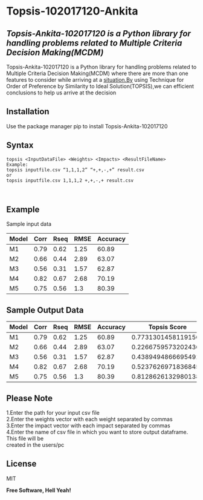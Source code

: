 <h1 class="code-line" data-line-start=0 data-line-end=1 ><a id="Topsis102017120Ankita_0"></a>Topsis-102017120-Ankita</h1>
<h2 class="code-line" data-line-start=1 data-line-end=2 ><a id="_TopsisAnkita102017120_is_a_Python_library_for_handling_problems_related_to_Multiple_Criteria_Decision_MakingMCDM__1"></a><em>Topsis-Ankita-102017120 is a Python library for handling problems related to Multiple Criteria Decision Making(MCDM)</em></h2>
<p class="has-line-data" data-line-start="3" data-line-end="4">Topsis-Ankita-102017120 is a Python library for handling problems related to Multiple Criteria Decision Making(MCDM) where there are more than one features to consider while arriving at a <a href="http://situation.By">situation.By</a> using Technique for Order of Preference by Similarity to Ideal Solution(TOPSIS),we can efficient conclusions to help us arrive at the decision</p>
<h2 class="code-line" data-line-start=6 data-line-end=7 ><a id="Installation_6"></a>Installation</h2>
<p class="has-line-data" data-line-start="7" data-line-end="8">Use the package manager pip to install Topsis-Ankita-102017120</p>
<h2 class="code-line" data-line-start=9 data-line-end=10 ><a id="Syntax_9"></a>Syntax</h2>
<pre><code class="has-line-data" data-line-start="11" data-line-end="18" class="language-sh">topsis &lt;InputDataFile&gt; &lt;Weights&gt; &lt;Impacts&gt; &lt;ResultFileName&gt;
Example:
topsis inputfile.csv “<span class="hljs-number">1</span>,<span class="hljs-number">1</span>,<span class="hljs-number">1</span>,<span class="hljs-number">2</span>” “+,+,-,+” result.csv
or 
topsis inputfile.csv <span class="hljs-number">1</span>,<span class="hljs-number">1</span>,<span class="hljs-number">1</span>,<span class="hljs-number">2</span> +,+,-,+ result.csv

</code></pre>
<h2 class="code-line" data-line-start=21 data-line-end=22 ><a id="Example_21"></a>Example</h2>
<p class="has-line-data" data-line-start="23" data-line-end="24">Sample input data</p>
<table class="table table-striped table-bordered">
<thead>
<tr>
<th>Model</th>
<th>Corr</th>
<th>Rseq</th>
<th>RMSE</th>
<th>Accuracy</th>
</tr>
</thead>
<tbody>
<tr>
<td>M1</td>
<td>0.79</td>
<td>0.62</td>
<td>1.25</td>
<td>60.89</td>
</tr>
<tr>
<td>M2</td>
<td>0.66</td>
<td>0.44</td>
<td>2.89</td>
<td>63.07</td>
</tr>
<tr>
<td>M3</td>
<td>0.56</td>
<td>0.31</td>
<td>1.57</td>
<td>62.87</td>
</tr>
<tr>
<td>M4</td>
<td>0.82</td>
<td>0.67</td>
<td>2.68</td>
<td>70.19</td>
</tr>
<tr>
<td>M5</td>
<td>0.75</td>
<td>0.56</td>
<td>1.3</td>
<td>80.39</td>
</tr>
</tbody>
</table>
<h2 class="code-line" data-line-start=34 data-line-end=35 ><a id="Sample_Output_Data_34"></a>Sample Output Data</h2>
<table class="table table-striped table-bordered">
<thead>
<tr>
<th>Model</th>
<th>Corr</th>
<th>Rseq</th>
<th>RMSE</th>
<th>Accuracy</th>
<th>Topsis Score</th>
<th>Rank</th>
</tr>
</thead>
<tbody>
<tr>
<td>M1</td>
<td>0.79</td>
<td>0.62</td>
<td>1.25</td>
<td>60.89</td>
<td>0.7731301458119156</td>
<td>2</td>
</tr>
<tr>
<td>M2</td>
<td>0.66</td>
<td>0.44</td>
<td>2.89</td>
<td>63.07</td>
<td>0.22667595732024362</td>
<td>5</td>
</tr>
<tr>
<td>M3</td>
<td>0.56</td>
<td>0.31</td>
<td>1.57</td>
<td>62.87</td>
<td>0.4389494866695491</td>
<td>4</td>
</tr>
<tr>
<td>M4</td>
<td>0.82</td>
<td>0.67</td>
<td>2.68</td>
<td>70.19</td>
<td>0.5237626971836845</td>
<td>3</td>
</tr>
<tr>
<td>M5</td>
<td>0.75</td>
<td>0.56</td>
<td>1.3</td>
<td>80.39</td>
<td>0.8128626132980138</td>
<td>1</td>
</tr>
</tbody>
</table>
<h2 class="code-line" data-line-start=44 data-line-end=45 ><a id="Please_Note_44"></a>Please Note</h2>
<p class="has-line-data" data-line-start="45" data-line-end="50">1.Enter the path for your input csv file<br>
2.Enter the weights vector with each weight separated by commas<br>
3.Enter the impact vector with each impact separated by commas<br>
4.Enter the name of csv file in which you want to store output dataframe. This file will be<br>
created in the users/pc</p>
<h2 class="code-line" data-line-start=52 data-line-end=53 ><a id="License_52"></a>License</h2>
<p class="has-line-data" data-line-start="54" data-line-end="55">MIT</p>
<p class="has-line-data" data-line-start="56" data-line-end="57"><strong>Free Software, Hell Yeah!</strong></p>